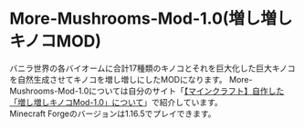 # More-Mushrooms-Mod-1.0(増し増しキノコMOD)



バニラ世界の各バイオームに合計17種類のキノコとそれを巨大化した巨大キノコを自然生成させてキノコを増し増しにしたMODになります。
More-Mushrooms-Mod-1.0については自分のサイト「[【マインクラフト】自作した「増し増しキノコMod-1.0」について](https://mayumega.site/micramod/kinoko_mod_04/)」で紹介しています。
<br>
Minecraft Forgeのバージョンは1.16.5でプレイできます。
